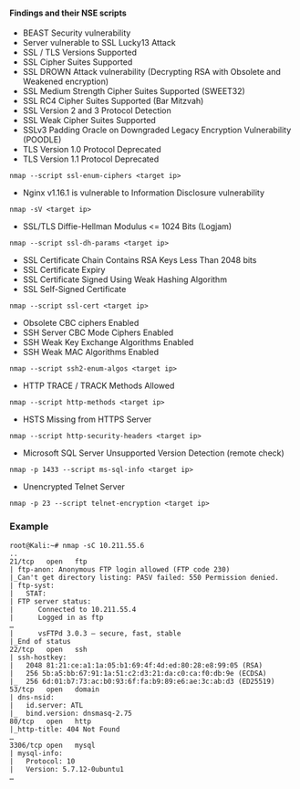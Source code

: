 #### Findings and their NSE scripts

- BEAST Security vulnerability
- Server vulnerable to SSL Lucky13 Attack
- SSL / TLS Versions Supported
- SSL Cipher Suites Supported
- SSL DROWN Attack vulnerability (Decrypting RSA with Obsolete and Weakened encryption)
- SSL Medium Strength Cipher Suites Supported (SWEET32)
- SSL RC4 Cipher Suites Supported (Bar Mitzvah)
- SSL Version 2 and 3 Protocol Detection
- SSL Weak Cipher Suites Supported
- SSLv3 Padding Oracle on Downgraded Legacy Encryption Vulnerability (POODLE)
- TLS Version 1.0 Protocol Deprecated
- TLS Version 1.1 Protocol Deprecated
```
nmap --script ssl-enum-ciphers <target ip>
```


- Nginx v1.16.1 is vulnerable to Information Disclosure vulnerability
```
nmap -sV <target ip>
```


- SSL/TLS Diffie-Hellman Modulus <= 1024 Bits (Logjam)	
```
nmap --script ssl-dh-params <target ip>
```


- SSL Certificate Chain Contains RSA Keys Less Than 2048 bits
- SSL Certificate Expiry
- SSL Certificate Signed Using Weak Hashing Algorithm
- SSL Self-Signed Certificate
```
nmap --script ssl-cert <target ip>
```

- Obsolete CBC ciphers Enabled
- SSH Server CBC Mode Ciphers Enabled
- SSH Weak Key Exchange Algorithms Enabled
- SSH Weak MAC Algorithms Enabled
```
nmap --script ssh2-enum-algos <target ip>
```

- HTTP TRACE / TRACK Methods Allowed
```
nmap --script http-methods <target ip>
```

- HSTS Missing from HTTPS Server
```
nmap --script http-security-headers <target ip>
```


- Microsoft SQL Server Unsupported Version Detection (remote check)
```
nmap -p 1433 --script ms-sql-info <target ip>
```


- Unencrypted Telnet Server
```
nmap -p 23 --script telnet-encryption <target ip>
```

### Example

```
root@Kali:~# nmap -sC 10.211.55.6
..
21/tcp   open   ftp
| ftp-anon: Anonymous FTP login allowed (FTP code 230)
|_Can't get directory listing: PASV failed: 550 Permission denied.
| ftp-syst:
|   STAT:
| FTP server status:
|      Connected to 10.211.55.4
|      Logged in as ftp
…
|      vsFTPd 3.0.3 – secure, fast, stable
|_End of status
22/tcp   open   ssh
| ssh-hostkey:
|   2048 81:21:ce:a1:1a:05:b1:69:4f:4d:ed:80:28:e8:99:05 (RSA)
|   256 5b:a5:bb:67:91:1a:51:c2:d3:21:da:c0:ca:f0:db:9e (ECDSA)
|_  256 6d:01:b7:73:ac:b0:93:6f:fa:b9:89:e6:ae:3c:ab:d3 (ED25519)
53/tcp   open   domain
| dns-nsid:
|   id.server: ATL
|_  bind.version: dnsmasq-2.75
80/tcp   open   http
|_http-title: 404 Not Found
…
3306/tcp open   mysql
| mysql-info:
|   Protocol: 10
|   Version: 5.7.12-0ubuntu1
…
```
